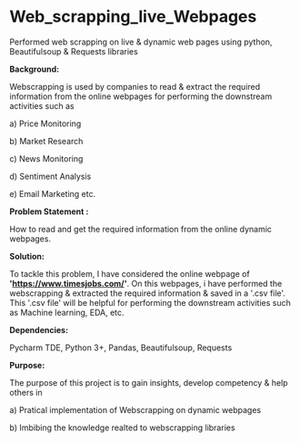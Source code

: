 # Web_scrapping_live_Webpages
Performed web scrapping on live &amp; dynamic web pages using python, Beautifulsoup &amp; Requests libraries

**Background:**

Webscrapping is used by companies to read & extract the required information from the online webpages for performing the downstream activities such as

a) Price Monitoring

b) Market Research

c) News Monitoring

d) Sentiment Analysis

e) Email Marketing  etc.

**Problem Statement :**

How to read and get the required information from the online dynamic webpages. 


**Solution:**

To tackle this problem, I have considered the online webpage of **'https://www.timesjobs.com/'**. On this webpages, i have performed the webscrapping & extracted the
required information & saved in a '.csv file'. This '.csv file' will be helpful for performing the downstream activities such as Machine learning, EDA, etc.

**Dependencies:**

Pycharm TDE, Python 3+, Pandas, Beautifulsoup, Requests

**Purpose:**

The purpose of this project is to gain insights, develop competency & help others in

a) Pratical implementation of Webscrapping on dynamic webpages 

b) Imbibing the knowledge realted to webscrapping libraries
